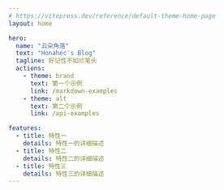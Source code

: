```yaml
---
# https://vitepress.dev/reference/default-theme-home-page
layout: home

hero:
  name: "云朵角落"
  text: "Honahec's Blog"
  tagline: 好记性不如烂笔头
  actions:
    - theme: brand
      text: 第一个示例
      link: /markdown-examples
    - theme: alt
      text: 第二个示例
      link: /api-examples

features:
  - title: 特性一
    details: 特性一的详细描述
  - title: 特性二
    details: 特性二的详细描述
  - title: 特性三
    details: 特性三的详细描述
---
```


